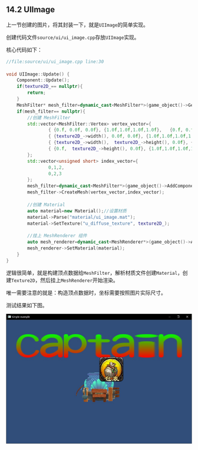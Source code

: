## 14.2 UIImage

上一节创建的图片，将其封装一下，就是`UIImage`的简单实现。

创建代码文件`source/ui/ui_image.cpp`存放`UIImage`实现。

核心代码如下：

```c++
//file:source/ui/ui_image.cpp line:30

void UIImage::Update() {
    Component::Update();
    if(texture2D_== nullptr){
        return;
    }
    MeshFilter* mesh_filter=dynamic_cast<MeshFilter*>(game_object()->GetComponent("MeshFilter"));
    if(mesh_filter== nullptr){
        //创建 MeshFilter
        std::vector<MeshFilter::Vertex> vertex_vector={
                { {0.f, 0.0f, 0.0f}, {1.0f,1.0f,1.0f,1.0f},   {0.f, 0.f} },
                { {texture2D_->width(), 0.0f, 0.0f}, {1.0f,1.0f,1.0f,1.0f},   {1.f, 0.f} },
                { {texture2D_->width(),  texture2D_->height(), 0.0f}, {1.0f,1.0f,1.0f,1.0f},   {1.f, 1.f} },
                { {0.f,  texture2D_->height(), 0.0f}, {1.0f,1.0f,1.0f,1.0f},   {0.f, 1.f} }
        };
        std::vector<unsigned short> index_vector={
                0,1,2,
                0,2,3
        };
        mesh_filter=dynamic_cast<MeshFilter*>(game_object()->AddComponent("MeshFilter"));
        mesh_filter->CreateMesh(vertex_vector,index_vector);

        //创建 Material
        auto material=new Material();//设置材质
        material->Parse("material/ui_image.mat");
        material->SetTexture("u_diffuse_texture", texture2D_);

        //挂上 MeshRenderer 组件
        auto mesh_renderer=dynamic_cast<MeshRenderer*>(game_object()->AddComponent("MeshRenderer"));
        mesh_renderer->SetMaterial(material);
    }
}
```

逻辑很简单，就是构建顶点数据给`MeshFilter`，解析材质文件创建`Material`，创建`Texture2D`，然后挂上`MeshRenderer`开始渲染。

唯一需要注意的就是：构造顶点数据时，坐标需要按照图片实际尺寸。

测试结果如下图。

![](../../imgs/gui/ui_image/ui_image_ok.jpg)
